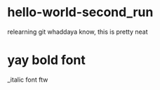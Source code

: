 # hello-world-second_run
relearning git
whaddaya know, this is pretty neat
# yay bold font
_italic font ftw

